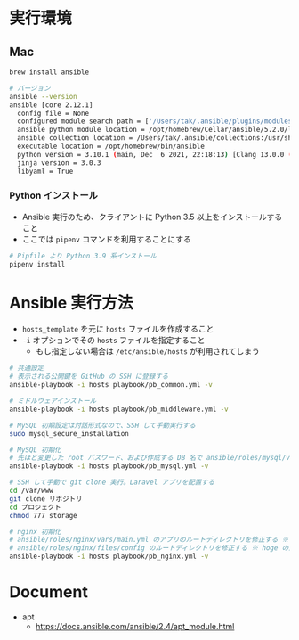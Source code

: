 # 実行環境

## Mac

```sh
brew install ansible

# バージョン
ansible --version
ansible [core 2.12.1]
  config file = None
  configured module search path = ['/Users/tak/.ansible/plugins/modules', '/usr/share/ansible/plugins/modules']
  ansible python module location = /opt/homebrew/Cellar/ansible/5.2.0/libexec/lib/python3.10/site-packages/ansible
  ansible collection location = /Users/tak/.ansible/collections:/usr/share/ansible/collections
  executable location = /opt/homebrew/bin/ansible
  python version = 3.10.1 (main, Dec  6 2021, 22:18:13) [Clang 13.0.0 (clang-1300.0.29.3)]
  jinja version = 3.0.3
  libyaml = True
```

### Python インストール

- Ansible 実行のため、クライアントに Python 3.5 以上をインストールすること
- ここでは `pipenv` コマンドを利用することにする

```sh
# Pipfile より Python 3.9 系インストール
pipenv install
```

# Ansible 実行方法

- `hosts_template` を元に `hosts` ファイルを作成すること
- `-i` オプションでその `hosts` ファイルを指定すること
  - もし指定しない場合は `/etc/ansible/hosts` が利用されてしまう

```sh
# 共通設定
# 表示される公開鍵を GitHub の SSH に登録する
ansible-playbook -i hosts playbook/pb_common.yml -v

# ミドルウェアインストール
ansible-playbook -i hosts playbook/pb_middleware.yml -v

# MySQL 初期設定は対話形式なので、SSH して手動実行する
sudo mysql_secure_installation

# MySQL 初期化
# 先ほど変更した root パスワード、および作成する DB 名で ansible/roles/mysql/vars/main.yml を修正する
ansible-playbook -i hosts playbook/pb_mysql.yml -v

# SSH して手動で git clone 実行。Laravel アプリを配置する
cd /var/www
git clone リポジトリ
cd プロジェクト
chmod 777 storage

# nginx 初期化
# ansible/roles/nginx/vars/main.yml のアプリのルートディレクトリを修正する ※ hoge の箇所
# ansible/roles/nginx/files/config のルートディレクトリを修正する ※ hoge の箇所
ansible-playbook -i hosts playbook/pb_nginx.yml -v
```

# Document

- apt
  - https://docs.ansible.com/ansible/2.4/apt_module.html
